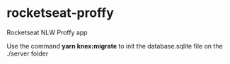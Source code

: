# rocketseat-proffy
Rocketseat NLW Proffy app

Use the command **yarn knex:migrate** to init the database.sqlite  file on the ./server folder